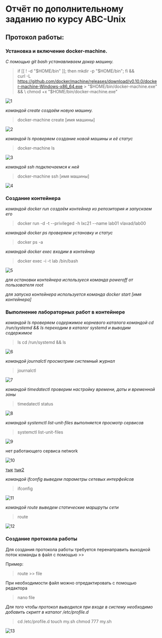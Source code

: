 # Отчёт по дополнительному заданию по курсу ABC-Unix
## Протокол  работы:
### Установка и включение docker-machine.

*С помощью git bash устанавливаем докер машину.*

>if [[ ! -d "$HOME/bin" ]]; then mkdir -p "$HOME/bin"; fi && \
>curl -L https://github.com/docker/machine/releases/download/v0.10.0/docker-machine-Windows-x86_64.exe > "$HOME/bin/docker-machine.exe" && \
>chmod +x "$HOME/bin/docker-machine.exe"
  
![1](/images/1.png)

*командой create создаём новую машину.*

>docker-machine create [имя машины]
  
![2](/images/2.png)

*командой ls проверяем создание новой машины и её статус*

>docker-machine ls

![3](/images/3.png)

*командой ssh подключаемся к ней*

>docker-machine ssh [имя машины]

![4](/images/4.png)

### Создание контейнера

*командой docker run создаём контейнер из репозитория и запускаем его*

>docker run -d -t --privileged -h lxc21 --name lab01 vlavad/lab00

*командой docker ps проверяем установку и статус*

>docker ps -a

*командой docker exec входим в контейнер*

>docker exec -i -t lab<NN> /bin/bash

![5](/images/5.png)

*для остановки контейнера используеся команда poweroff от пользователя root*

*для запуска контейнера используется команда docker start [имя контейнера]*

### Выполнение лабораторных работ в контейнере

*командой ls проверяем содержимое корневого каталога*
*командой cd /run/systemd && ls переходим в каталог systemd и выводим содержимое*

>ls
>cd /run/systemd && ls

![6](/images/6.png)

*командой journalctl просмотрим системный журнал*

>journalctl

![7](/images/7.png)

*командой timedatectl проверим настройку времени, даты и временной зоны*

>timedatectl status

![8](/images/8.png)

*командой systemctl list-unit-files выполняется просмотр сервисов*

>systemctl list-unit-files

![9](/images/9.png)

нет работающего сервиса network 

![10](/images/10.png)

[тык](https://access.redhat.com/solutions/1592413) [тык2](https://bugzilla.redhat.com/show_bug.cgi?id=1404444)

*командой ifconfig выведем параметры сетевых интерфейсов*

>ifconfig

![11](/images/11.png)

*командой route выведем статические маршруты сети*

>route

![12](/images/12.png)

### Создание протокола работы

Для создания протокола работы требуется перенаправить выходной поток команды в файл с помощью >>

Пример:

>route >> file

При необходимости файл можно отредактировать с помощью редактора

> nano file

*Для того чтобы протокол выводился при входе в систему необходимо добавить скрипт в каталог /etc/profile.d*

>cd /etc/profile.d
>touch my.sh
>chmod 777 my.sh

![13](/images/13.png)

